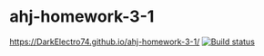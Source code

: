 # ahj-homework-3-1
https://DarkElectro74.github.io/ahj-homework-3-1/
[![Build status](https://ci.appveyor.com/api/projects/status/2tlcy6tf4lq8kb4g?svg=true)](https://ci.appveyor.com/project/DarkElectro/ahj-homework-3-1)
